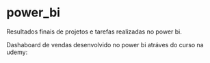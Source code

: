 # power_bi
Resultados finais de projetos e tarefas realizadas no power bi.

Dashaboard de vendas desenvolvido no power bi atráves do curso na udemy: 
